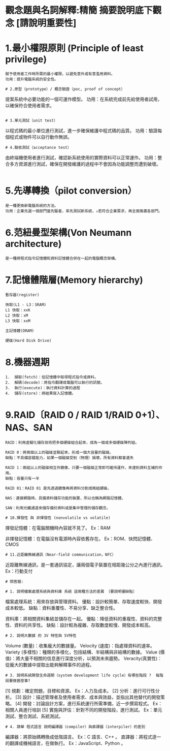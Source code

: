 # 觀念題與名詞解釋:精簡 摘要說明底下觀念 [請說明重要性]

# 1.最小權限原則 (Principle of least privilege)
```
賦予使用者工作時所需的最小權限，以避免意外或有意濫用資料。
功用：提升電腦系統的安全性。
```
```
# 2.原型（prototype）/ 概念驗證（poc, proof of concept）
```
提案系統中必要功能的一個可運作模型。
功用：在系統完成前先給使用者試用，以確保符合使用者需求。
```

# 3.單元測試（unit test）
```
以程式碼的最小單位進行測試，進一步確保維護中程式碼的品質。
功用：驗證每個程式或物件可以自行動作無誤。
```
# 4.驗收測試（acceptance test）
```
由終端機使用者進行測試，確認新系統使用的實際資料可以正常運作。
功用：整合多方資源進行測試，確保在開發維護的過程中不會因為功能調整而遭到破壞。
```
```
# 5.先導轉換（pilot conversion）
```
是一種更換新電腦系統的方法。
功用：企業先選一個部門當先驅者，率先測試新系統，↓若符合企業需求，再全面推廣各部門。
```
# 6.范紐曼型架構(Von Neumann architecture)
```
是一種將程式指令記憶體和資料記憶體合併在一起的電腦概念架構。
```
# 7.記憶體階層(Memory hierarchy)
```
暫存器(register)

快取(L1 - L3：SRAM)
L1 快取：xxK
L2 快取：xM
L3 快取：xxM

主記憶體(DRAM)

硬碟(Hard Disk Drive)
```
# 8.機器週期
```
1.	擷取(fetch)：從記憶體中取得程式指令或資料。
2.	解碼(decode)：將指令翻譯成電腦可以執行的訊號。
3.	執行(execute)：執行資料計算的過程
4.	儲存(store)：將結果寫入記憶體。
```
# 9.RAID〔RAID 0 / RAID 1/RAID 0+1〕、NAS、SAN
```
RAID：利用虛擬化儲存技術把多個硬碟組合起來，成為一個或多個硬碟陣列組。

RAID 0：將兩個以上的磁碟並聯起來，形成一個大容量的磁碟。
缺點：不具備容錯能力，如果一個磁碟受到（物理）損壞，所有資料都會遺失

RAID 1：兩組以上的磁碟相互作鏡像，只要一個磁碟正常即可維持運作，來達到資料互補的作用。
缺點：容量只有一半

RAID 01：RAID 01 是先透過鏡像再將資料分割成兩組硬碟。

NAS：連接網路時，具備資料儲存功能的裝置，所以也稱為網路記憶體。

SAN：利用光纖通道來儲存備份資料或是集中管理的儲存觀念。
```
```
# 10.揮發性 與 非揮發性 (nonvolatile vs volatile)
```
揮發記憶體：在電腦關機時內容就不見了。
Ex：RAM

非揮發記憶體：在電腦沒有電源時內容依舊存在。
Ex：ROM、快閃記憶體、CMOS
```
# 11.近距離無線通訊（Near-field communication，NFC）
```
近距離無線通訊，是一套通訊協定，讓兩個電子裝置在相距幾公分之內進行通訊。
Ex：行動支付
```
# 問答題:

# 1. 說明檔案處理系統與資料庫 系統 這兩種方法的差異 〔要說明優缺點〕
```
檔案處理系統：用來存放與管理資料。
優點：設計較簡單、存取速度較快、開發成本較低。
缺點：資料重覆性、不易分享、缺乏整合性。

資料庫：將相關資料集結並儲存在一起。
優點：降低資料的重複性、資料的完整性、資料的共享性。
缺點：設計較為複雜、存取數度較慢、開發成本較高。
```
# 2. 說明大數據 的 3V 特性與 5V特性
```
Volume (數量)：收集龐大的數據量。
Velocity (速度)：指處理資料的速率。
Variety (多樣性)：種類的多樣化，包括結構、半結構與非結構的數據。
Value (價值)：將大量不相關的信息進行深度分析，以預測未來趨勢。
Veracity(真實性)：從龐大的數據中提取出能夠解釋事件的過程。
```
# 3. 說明系統開發生命週期（system development life cycle）有哪些階段 ?  每階段要做甚麼事?
```
[1] 規劃：確定問題，目標和資源。 Ex：人力及成本。
[2] 分析：進行可行性分析。
[3] 設計：描述管理者及使用者需求、成本與效益，並指出其他替代的開發策略。
[4] 開發：討論設計方案，進行系統運行所需準備，近一步撰寫程式。 Ex：相關人員進行培訓
[5] 實施與評估：針對不同的開發階段，進行測試。 Ex：單元測試、整合測試、系統測試。
```
# 4. 請舉 程式語言 說明編譯器（compiler）與直譯器（interpiler）的差別
```
編譯器：將原始碼轉換成低階語言。 Ex：C 語言、C++ 。
直譯器：將程式逐一的翻譯成機械語言，在做執行。 Ex：JavaScript、Python 。
```
